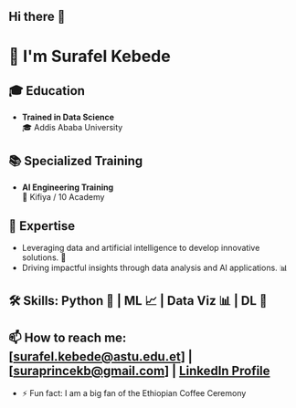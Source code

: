 ## Hi there 👋
# 👋 I'm Surafel Kebede
## 🎓 Education
- **Trained in Data Science**  
  🎓 Addis Ababa University
## 📚 Specialized Training
- **AI Engineering Training**  
  🤖 Kifiya / 10 Academy
## 💼 Expertise
- Leveraging data and artificial intelligence to develop innovative solutions. 🌟
- Driving impactful insights through data analysis and AI applications. 📊
## 🛠️ Skills: Python 🐍 | ML 📈 | Data Viz 📊 | DL 🧠
## 📫 How to reach me: [surafel.kebede@astu.edu.et] | [suraprincekb@gmail.com] | [LinkedIn Profile](https://www.linkedin.com/in/surafelkeb/)
- ⚡ Fun fact: I am a big fan of the Ethiopian Coffee Ceremony
<!--
**surak-alf/surak-alf** is a ✨ _special_ ✨ repository because its `README.md` (this file) appears on your GitHub profile.

Here are some ideas to get you started:

- 🔭 I’m currently working on ...
- 🌱 I’m currently learning ...
- 👯 I’m looking to collaborate on ...
- 🤔 I’m looking for help with ...
- 💬 Ask me about ...
- 📫 How to reach me: ...
- 😄 Pronouns: ...
- ⚡ Fun fact: ...
-->
